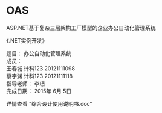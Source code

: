 # OAS
ASP.NET基于复杂三层架构工厂模型的企业办公自动化管理系统



《.NET实例开发》



题目：       办公自动化管理系统           
成员：   
   王春城    计科123     20121111098   
	 蔡宇渊    计科123      20121111118   
指导老师：    李璟                        
完成日期：   2015年  6月 5日            


详情查看 “综合设计使用说明书.doc”
